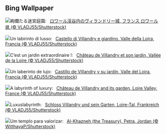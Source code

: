 ## Bing Wallpaper
![](https://www.bing.com/th?id=OHR.VillandryGarden_JA-JP4858825894_UHD.jpg&w=1000)絢爛たる迷宮庭園:&nbsp;&ensp;[ロワール渓谷内のヴィランドリー城, フランス ロワール県 (© VLADJ55/Shutterstock)](https://www.bing.com/th?id=OHR.VillandryGarden_JA-JP4858825894_UHD.jpg)
<br><br/>
![](https://www.bing.com/th?id=OHR.VillandryGarden_IT-IT7596299422_UHD.jpg&w=1000)Un labirinto di lusso:&nbsp;&ensp;[Castello di Villandry e giardino, Valle della Loira, Francia (© VLADJ55/Shutterstock)](https://www.bing.com/th?id=OHR.VillandryGarden_IT-IT7596299422_UHD.jpg)
<br><br/>
![](https://www.bing.com/th?id=OHR.VillandryGarden_FR-FR9767496581_UHD.jpg&w=1000)C’est un jardin extraordinaire !:&nbsp;&ensp;[Château de Villandry et son jardin, Vallée de la Loire (© VLADJ55/Shutterstock)](https://www.bing.com/th?id=OHR.VillandryGarden_FR-FR9767496581_UHD.jpg)
<br><br/>
![](https://www.bing.com/th?id=OHR.VillandryGarden_ES-ES0802817383_UHD.jpg&w=1000)Un laberinto de lujo:&nbsp;&ensp;[Castillo de Villandry y su jardín, Valle del Loira, Francia (© VLADJ55/Shutterstock)](https://www.bing.com/th?id=OHR.VillandryGarden_ES-ES0802817383_UHD.jpg)
<br><br/>
![](https://www.bing.com/th?id=OHR.VillandryGarden_EN-GB7083830994_UHD.jpg&w=1000)A labyrinth of luxury:&nbsp;&ensp;[Château de Villandry and its garden, Loire Valley, France (© VLADJ55/Shutterstock)](https://www.bing.com/th?id=OHR.VillandryGarden_EN-GB7083830994_UHD.jpg)
<br><br/>
![](https://www.bing.com/th?id=OHR.VillandryGarden_DE-DE6626045641_UHD.jpg&w=1000)Luxuslabyrinth:&nbsp;&ensp;[Schloss Villandry und sein Garten, Loire-Tal, Frankreich (© VLADJ55/Shutterstock)](https://www.bing.com/th?id=OHR.VillandryGarden_DE-DE6626045641_UHD.jpg)
<br><br/>
![](https://www.bing.com/th?id=OHR.PetraTreasury_PT-BR8415620611_UHD.jpg&w=1000)Um templo para valorizar:&nbsp;&ensp;[Al-Khazneh (the Treasury), Petra, Jordan (© WitthayaP/Shutterstock)](https://www.bing.com/th?id=OHR.PetraTreasury_PT-BR8415620611_UHD.jpg)
<br><br/>
